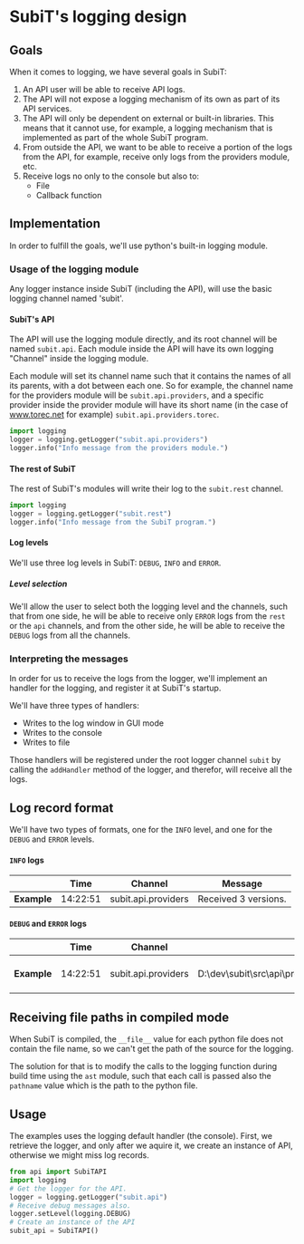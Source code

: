 # SubiT's logging design

## Goals

When it comes to logging, we have several goals in SubiT:

1. An API user will be able to receive API logs.
2. The API will not expose a logging mechanism of its own as part of its API 
services.
3. The API will only be dependent on external or built-in libraries. This means
that it cannot use, for example, a logging mechanism that is implemented as part
of the whole SubiT program.
4. From outside the API, we want to be able to receive a portion of the logs 
from the API, for example, receive only logs from the providers module, etc.
5. Receive logs no only to the console but also to:
    - File
    - Callback function

## Implementation

In order to fulfill the goals, we'll use python's built-in logging module.

### Usage of the logging module

Any logger instance inside SubiT (including the API), will use the basic logging
channel named 'subit'.

#### SubiT's API

The API will use the logging module directly, and its root channel will be named
`subit.api`. Each module inside the API will have its own logging "Channel" 
inside the logging module.

Each module will set its channel name such that it contains the names of all
its parents, with a dot between each one. So for example, the channel name for 
the providers module will be `subit.api.providers`, and a specific provider 
inside the provider module will have its short name (in the case of www.torec.net 
for example) `subit.api.providers.torec`.

```python
import logging
logger = logging.getLogger("subit.api.providers")
logger.info("Info message from the providers module.")
```

#### The rest of SubiT

The rest of SubiT's modules will write their log to the `subit.rest` channel.

```python
import logging
logger = logging.getLogger("subit.rest")
logger.info("Info message from the SubiT program.")
```
#### Log levels

We'll use three log levels in SubiT: `DEBUG`, `INFO` and `ERROR`. 

##### Level selection

We'll allow the user to select both the logging level and the channels, such 
that from one side, he will be able to receive only `ERROR` logs from the `rest`
or the `api` channels, and from the other side, he will be able to receive the
`DEBUG` logs from all the channels.

### Interpreting the messages

In order for us to receive the logs from the logger, we'll implement an handler
for the logging, and register it at SubiT's startup.

We'll have three types of handlers:

* Writes to the log window in GUI mode
* Writes to the console
* Writes to file

Those handlers will be registered under the root logger channel `subit` by 
calling the `addHandler` method of the logger, and therefor, will receive all 
the logs.

## Log record format

We'll have two types of formats, one for the `INFO` level, and one for the 
`DEBUG` and `ERROR` levels.

#### `INFO` logs

|             |   Time   |       Channel       |       Message        |
|-------------|----------|---------------------|----------------------|
| **Example** | 14:22:51 | subit.api.providers | Received 3 versions. |

#### `DEBUG` and `ERROR` logs

|             |   Time   |       Channel       |                          File                         |       Message        |
|-------------|----------|---------------------|-------------------------------------------------------|----------------------|
| **Example** | 14:22:51 | subit.api.providers | D:\dev\subit\src\api\providers\torec\TorecProvider.py | Received 3 versions. |

## Receiving file paths in compiled mode

When SubiT is compiled, the `__file__` value for each python file does not 
contain the file name, so we can't get the path of the source for the logging.

The solution for that is to modify the calls to the logging function during 
build time using the `ast` module, such that each call is passed also the 
`pathname` value which is the path to the python file.

## Usage

The examples uses the logging default handler (the console). First, we retrieve
the logger, and only after we aquire it, we create an instance of API, otherwise
we might miss log records.

```python
from api import SubiTAPI
import logging
# Get the logger for the API.
logger = logging.getLogger("subit.api")
# Receive debug messages also.
logger.setLevel(logging.DEBUG)
# Create an instance of the API
subit_api = SubiTAPI()
```

